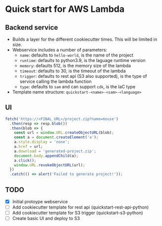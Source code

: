 # Quick start for AWS Lambda

## Backend service

- Builds a layer for the different cookiecutter times. This will be limited in size.
- Webservice includes a number of parameters:
  - `name`: defaults to `hello-world`, is the name of the project
  - `runtime`: defaults to python3.9, is the laguage runtime version
  - `memory`: defaults 512, is the memory size of the lambda
  - `timeout`: defaults to 30, is the timeout of the lambda
  - `trigger`: defaults to rest api (S3 also supported), is the type of service calling the lambda function
  - `type`: defaults to `sam` and can support `cdk`, is the IaC type
- Template name structure: `quickstart-<name>-<sam>-<language>`

## UI

```javascript
fetch('https://<FINAL_URL>/project.zip?name=mouse')
  .then(resp => resp.blob())
  .then(blob => {
    const url = window.URL.createObjectURL(blob);
    const a = document.createElement('a');
    a.style.display = 'none';
    a.href = url;
    a.download = 'generated-project.zip';
    document.body.appendChild(a);
    a.click();
    window.URL.revokeObjectURL(url);
  })
  .catch(() => alert('Failed to generate project!'));
```

## TODO

- [X] Initial protoype webservice
- [ ] Add cookiecutter template for rest api (quickstart-rest-api-python)
- [ ] Add cookiecutter template for S3 trigger (quickstart-s3-python)
- [ ] Create basic UI and deploy to S3
